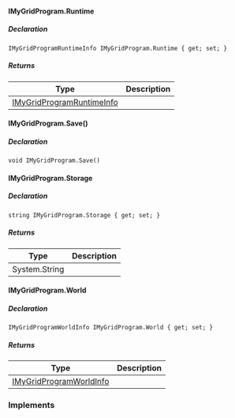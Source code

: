 #### IMyGridProgram.Runtime

##### Declaration

```
IMyGridProgramRuntimeInfo IMyGridProgram.Runtime { get; set; }
```

##### Returns

| Type | Description |
| --- | --- |
| [IMyGridProgramRuntimeInfo](https://keensoftwarehouse.github.io/SpaceEngineersModAPI/api/Sandbox.ModAPI.Ingame.IMyGridProgramRuntimeInfo.html) |     |

#### IMyGridProgram.Save()

##### Declaration

```
void IMyGridProgram.Save()
```

#### IMyGridProgram.Storage

##### Declaration

```
string IMyGridProgram.Storage { get; set; }
```

##### Returns

| Type | Description |
| --- | --- |
| System.String |     |

#### IMyGridProgram.World

##### Declaration

```
IMyGridProgramWorldInfo IMyGridProgram.World { get; set; }
```

##### Returns

| Type | Description |
| --- | --- |
| [IMyGridProgramWorldInfo](https://keensoftwarehouse.github.io/SpaceEngineersModAPI/api/Sandbox.ModAPI.Ingame.IMyGridProgramWorldInfo.html) |     |

### Implements